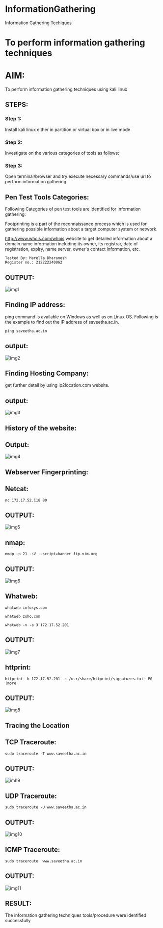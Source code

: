 # InformationGathering

Information Gathering Techiques

# To perform information gathering techniques

# AIM:

To perform information gathering techniques using kali linux 

## STEPS:

### Step 1:

Install kali linux either in partition or virtual box or in live mode

### Step 2:

Investigate on the various categories of tools as follows:

### Step 3:

Open terminal/browser and try execute necessary commands/use url to perform information gathering

## Pen Test Tools Categories:

Following Categories of pen test tools are identified for information gathering:

Footprinting is a part of the reconnaissance process which is used for gathering possible information about a target computer system or network.

http://www.whois.com/whois website to get detailed information about a domain name information including its owner, its registrar, date of registration, expiry, name server, owner's contact information, etc.

```
Tested By: Marella Dharanesh
Register no.: 212222240062
```
## OUTPUT:

![img1](https://github.com/user-attachments/assets/1c8c253e-ce6d-45a2-8157-77c490fb7c54)

## Finding IP address:

ping command is available on Windows as well as on Linux OS. Following is the example to find out the IP address of saveetha.ac.in.

```ping saveetha.ac.in```

## output:

![img2](https://github.com/user-attachments/assets/5ceadf17-9b92-4fd4-8b5b-20c61c3d4085)

## Finding Hosting Company:

get further detail by using ip2location.com website.

## output:

![img3](https://github.com/user-attachments/assets/dab37759-b616-4a3a-af98-a1f33707aa0f)

## History of the website:

## Output:

![img4](https://github.com/user-attachments/assets/61d09b80-0dea-4ed1-8f8b-6fdaff54df61)

## Webserver Fingerprinting:

## Netcat:

```nc 172.17.52.118 80```

## OUTPUT:

![img5](https://github.com/user-attachments/assets/fa608c35-102c-4c30-958a-49dc8416dd23)

## nmap:

```nmap -p 21 -sV --script=banner ftp.vim.org```

## OUTPUT:

![img6](https://github.com/user-attachments/assets/6e96994f-a241-451a-b4b9-061b115eb997)

## Whatweb:

```whatweb infosys.com```

```whatweb zoho.com```

```whatweb -v -a 3 172.17.52.201```

## OUTPUT:

![img7](https://github.com/user-attachments/assets/b60dcfe6-9c94-4953-81cb-8ea056f8bf3b)

## httprint:

```httprint -h 172.17.52.201 -s /usr/share/httprint/signatures.txt -P0 |more```

## OUTPUT:

![img8](https://github.com/user-attachments/assets/3c0ca970-f2de-4d3b-b3a2-c19026b7416c)

## Tracing the Location

## TCP Traceroute:

```sudo traceroute -T www.saveetha.ac.in```

## OUTPUT:

![imh9](https://github.com/user-attachments/assets/e4e72beb-1417-4c18-b03b-0d0f46f27281)

## UDP Traceroute:

```sudo traceroute -U www.saveetha.ac.in```

## OUTPUT:

![img10](https://github.com/user-attachments/assets/c50a4276-cd64-40d5-a404-d68a9121f598)

## ICMP Traceroute:

```sudo traceroute  www.saveetha.ac.in```

## OUTPUT:

![img11](https://github.com/user-attachments/assets/500208a1-6ee9-45c6-809c-d301a17d2940)

## RESULT:

The information gathering techniques tools/procedure were  identified successfully
